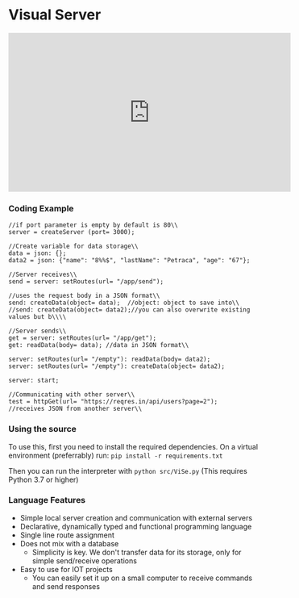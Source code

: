 # Visual Server

<iframe width="560" height="315" src="https://www.youtube.com/embed/p5X6shu7544" frameborder="0" allow="accelerometer; autoplay; encrypted-media; gyroscope; picture-in-picture" allowfullscreen></iframe>

### Coding Example
```
//if port parameter is empty by default is 80\\
server = createServer (port= 3000);

//Create variable for data storage\\
data = json: {};
data2 = json: {"name": "8%%$", "lastName": "Petraca", "age": "67"};

//Server receives\\
send = server: setRoutes(url= "/app/send");

//uses the request body in a JSON format\\
send: createData(object= data);  //object: object to save into\\
//send: createData(object= data2);//you can also overwrite existing values but b\\\\

//Server sends\\
get = server: setRoutes(url= "/app/get");
get: readData(body= data); //data in JSON format\\

server: setRoutes(url= "/empty"): readData(body= data2);
server: setRoutes(url= "/empty"): createData(object= data2);

server: start;

//Communicating with other server\\
test = httpGet(url= "https://reqres.in/api/users?page=2");
//receives JSON from another server\\

```

### Using the source
To use this, first you need to install the required dependencies.
On a virtual environment (preferrably) run: ```pip install -r requirements.txt```

Then you can run the interpreter with ```python src/ViSe.py```
(This requires Python 3.7 or higher)

### Language Features
- Simple local server creation and communication with external servers
- Declarative, dynamically typed and functional programming language
- Single line route assignment	
- Does not mix with a database
  - Simplicity is key. We don't transfer data for its storage, only for simple send/receive operations
- Easy to use for IOT projects
  - You can easily set it up on a small computer to receive commands and send responses

